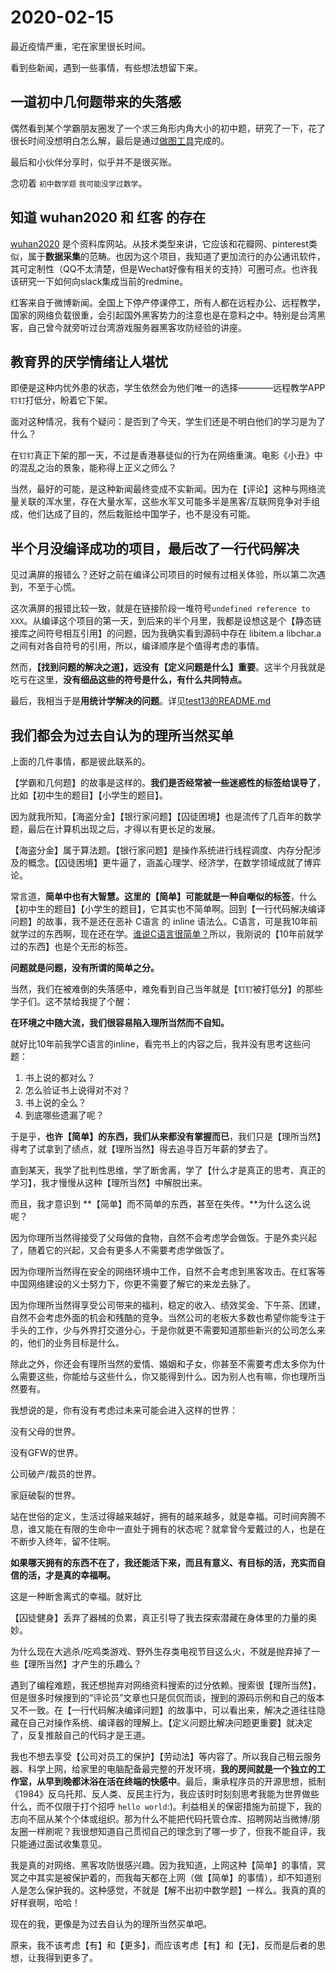 # 2020-02-15

最近疫情严重，宅在家里很长时间。

看到些新闻，遇到一些事情，有些想法想留下来。

## 一道初中几何题带来的失落感

偶然看到某个学霸朋友圈发了一个求三角形内角大小的初中题，研究了一下，花了很长时间没想明白怎么解，最后是通过[做图工具](https://www.geogebra.org/graphing)完成的。

最后和小伙伴分享时，似乎并不是很买账。

念叨着 `初中数学题` `我可能没学过数学`。

## 知道 wuhan2020 和 红客 的存在

[wuhan2020](https://github.com/wuhan2020/wuhan2020) 是个资料库网站。从技术类型来讲，它应该和花瓣网、pinterest类似，属于**数据采集**的范畴。也因为这个项目，我知道了更加流行的办公通讯软件，其可定制性（QQ不太清楚，但是Wechat好像有相关的支持）可圈可点。也许我该研究一下如何向slack集成当前的redmine。

红客来自于微博新闻。全国上下停产停课停工，所有人都在远程办公、远程教学，国家的网络负载很重，会引起国外黑客势力的注意也是在意料之中。特别是台湾黑客，自己曾今就旁听过台湾游戏服务器黑客攻防经验的讲座。

## 教育界的厌学情绪让人堪忧

即便是这种内忧外患的状态，学生依然会为他们唯一的选择————远程教学APP`钉钉`打低分，盼着它下架。

面对这种情况，我有个疑问：是否到了今天，学生们还是不明白他们的学习是为了什么？

在`钉钉`真正下架的那一天，不过是香港暴徒似的行为在网络重演。电影《小丑》中的混乱之治的景象，能称得上正义之师么？

当然，最好的可能，是这种新闻最终变成不实新闻。因为在【评论】这种与网络流量关联的浑水里，存在大量水军，这些水军又可能多半是黑客/互联网竞争对手组成，他们达成了目的，然后栽赃给中国学子，也不是没有可能。

## 半个月没编译成功的项目，最后改了一行代码解决

见过满屏的报错么？还好之前在编译公司项目的时候有过相关体验，所以第二次遇到，不至于心慌。

这次满屏的报错比较一致，就是在链接阶段一堆符号`undefined reference to XXX`。从编译这个项目的第一天，到后来的半个月里，我都是设想这是个【静态链接库之间符号相互引用】的问题，因为我确实看到源码中存在 libitem.a libchar.a 之间有对各自符号的引用，所以，编译顺序是个值得考虑的事情。

然而，**【找到问题的解决之道】，远没有【定义问题是什么】重要**。这半个月我就是吃亏在这里，**没有细品这些的符号是什么，有什么共同特点。**

最后，我相当于是**用统计学解决的问题**。详见[test13的README.md]()

## 我们都会为过去自认为的理所当然买单

上面的几件事情，都是彼此联系的。

【学霸和几何题】的故事是这样的。**我们是否经常被一些迷惑性的标签给误导了**，比如【初中生的题目】【小学生的题目】。

因为就我所知，【海盗分金】【银行家问题】【囚徒困境】也是流传了几百年的数学题，最后在计算机出现之后，才得以有更长足的发展。

【海盗分金】属于算法题。【银行家问题】是操作系统进行线程调度、内存分配涉及的概念。【囚徒困境】更牛逼了，涵盖心理学、经济学，在数学领域成就了博弈论。

常言道，**简单中也有大智慧。**这里的【简单】可能就是一种**自嘲似的标签**，什么【初中生的题目】【小学生的题目】，它其实也不简单啊。回到【一行代码解决编译问题】的故事，我不是还在恶补 C语言 的 inline 语法么。C语言，可是我10年前就学过的东西啊，现在还在学。[谁说C语言很简单？](https://coolshell.cn/articles/873.html)所以，我刚说的【10年前就学过的东西】也是个无形的标签。

**问题就是问题，没有所谓的简单之分。**

当然，我们在被难倒的失落感中，难免看到自己当年就是【`钉钉`被打低分】的那些学子们。这不禁给我提了个醒：

**在环境之中随大流，我们很容易陷入理所当然而不自知。**

就好比10年前我学C语言的inline，看完书上的内容之后，我并没有思考这些问题：

1. 书上说的都对么？
2. 怎么验证书上说得对不对？
3. 书上说的全么？
4. 到底哪些遗漏了呢？

于是乎，**也许【简单】的东西，我们从来都没有掌握而已**，我们只是【理所当然】得考了试拿到了绩点，就【理所当然】得去追寻百万年薪的梦去了。

直到某天，我学了批判性思维，学了断舍离，学了【什么才是真正的思考、真正的学习】，我才慢慢从这种【理所当然】中解脱出来。

而且，我才意识到 **【简单】而不简单的东西，甚至在失传。**为什么这么说呢？

因为你理所当然得接受了父母做的食物，自然不会考虑学会做饭。于是外卖兴起了，随着它的兴起，又会有更多人不需要考虑学做饭了。

因为你理所当然得在安全的网络环境中工作，自然不会考虑到黑客攻击。在红客等中国网络建设的义士努力下，你更不需要了解它的来龙去脉了。

因为你理所当然得享受公司带来的福利，稳定的收入、绩效奖金、下午茶、团建，自然不会考虑外面的机会和残酷的竞争。当然公司的老板大多数也希望你能专注于手头的工作，少与外界打交道分心，于是你就更不需要知道那些新兴的公司怎么来的，他们的业务目标是什么。

除此之外，你还会有理所当然的爱情、婚姻和子女，你甚至不需要考虑太多你为什么需要这些，你能给与这些什么，你又能得到什么。因为别人也有嘛，你也理所当然要有。

我想说的是，你有没有考虑过未来可能会进入这样的世界：

没有父母的世界。

没有GFW的世界。

公司破产/裁员的世界。

家庭破裂的世界。

站在世俗的定义，生活过得越来越好，拥有的越来越多，就是幸福。可时间奔腾不息，谁又能在有限的生命中一直处于拥有的状态呢？就拿曾今爱戴过的人，也是在不断步入终年，留不住啊。

**如果哪天拥有的东西不在了，我还能活下来，而且有意义、有目标的活，充实而自信的活，才是真的幸福啊。**

这是一种断舍离式的幸福。就好比

【囚徒健身】丢弃了器械的负累，真正引导了我去探索潜藏在身体里的力量的奥妙。

为什么现在大逃杀/吃鸡类游戏、野外生存类电视节目这么火，不就是抛弃掉了一些【理所当然】才产生的乐趣么？

遇到了编程难题，我还想抛弃对网络资料搜索的过分依赖。搜索很【理所当然】，但是很多时候搜到的“评论员”文章也只是侃侃而谈，搜到的源码示例和自己的版本又不一致。在【一行代码解决编译问题】的故事中，可以看出来，解决之道往往隐藏在自己对操作系统、编译器的理解上。【定义问题比解决问题更重要】就决定了，反复推敲自己的代码才是王道。

我也不想去享受【公司对员工的保护】【劳动法】等内容了。所以我自己租云服务器、科学上网，给家里的电脑配备最完整的开发环境，**我的房间就是一个独立的工作室，从早到晚都沐浴在活在终端的快感中**。最后，秉承程序员的开源思想，抵制《1984》反乌托邦、反人类、反民主行为，我应该时时刻刻思考我能为世界做些什么，而不仅限于打个招呼 `hello world`:)。利益相关的保密措施为前提下，我的志向不屈从某个个体或组织。那为什么不能把代码托管仓库、招聘网站当微博/朋友圈一样刷呢？我很想知道自己贯彻自己的理念到了哪一步了，但我不能自评，我只能通过面试收集意见。

我是真的对网络、黑客攻防很感兴趣。因为我知道，上网这种【简单】的事情，冥冥之中其实是被保护着的，而我每天都在上网（做【简单】的事情），却不知道别人是怎么保护我的。这种感觉，不就是【解不出初中数学题】一样么。我真的真的好样衰啊，哈哈！

现在的我，更像是为过去自认为的理所当然买单吧。

原来，我不该考虑【有】和【更多】，而应该考虑【有】和【无】，反而是后者的思想，让我得到更多了。
